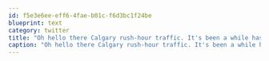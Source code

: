 ```yaml
---
id: f5e3e6ee-eff6-4fae-b01c-f6d3bc1f24be
blueprint: text
category: twitter
title: "Oh hello there Calgary rush-hour traffic. It's been a while hasn't it?"
caption: "Oh hello there Calgary rush-hour traffic. It's been a while hasn't it?"
---
```

